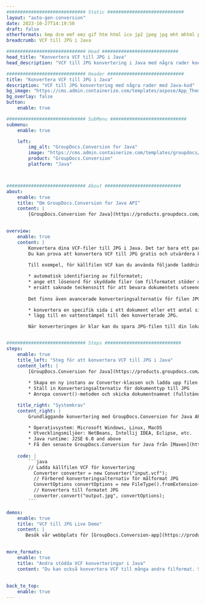 ```yaml
---
############################# Static ############################
layout: "auto-gen-conversion"
date: 2023-10-27T14:19:50
draft: false
otherformats: bmp dcm emf emz gif htm html ico jp2 jpeg jpg mht mhtml png psb psd svg svgz tga tif tiff webp wmf wmz
breadcrumb: VCF till JPG i Java

############################# Head ############################
head_title: "Konvertera VCF till JPG i Java"
head_description: "VCF till JPG konvertering i Java med några rader kod. Konvertera över 160 filformat med hjälp av GroupDocs dokumentkonverterings-API för Java"

############################# Header ############################
title: "Konvertera VCF till JPG i Java"
description: "VCF till JPG konvertering med några rader med Java-kod"
bg_image: "https://cms.admin.containerize.com/templates/aspose/App_Themes/V3/images/bg/header1.png"
bg_overlay: false
button:
    enable: true

############################# SubMenu ############################
submenu:
    enable: true

    left:
        img_alt: "GroupDocs.Conversion for Java"
        image: "https://cms.admin.containerize.com/templates/groupdocs/images/product-logos/90x90-noborder/groupdocs-conversion-java.png"
        product: "GroupDocs.Conversion"
        platform: "Java"



############################# About ############################
about:
    enable: true
    title: "Om GroupDocs.Conversion for Java API"
    content: |
        [GroupDocs.Conversion for Java](https://products.groupdocs.com/conversion/java/) är ett avancerat filformatkonverterings-API för konvertering mellan populära bild- och dokumentformat som Microsoft Office, OpenDocument, PDF, HTML, e-post, CAD. och mycket mer med bara några rader kod. Det inbyggda API:t upptäcker automatiskt formaten för originaldokumenten och erbjuder många alternativ för att anpassa de konverterade dokumenten. Tillsammans med funktionen att extrahera information från ett dokument, stöder den också cachelagring av konverteringsresultaten till den lokala disken som standard. Men alla typer av cachelagring kan stödjas genom att implementera lämpliga gränssnitt - Amazon S3, Dropbox, Google Drive, Windows Azure, Reddis eller andra.
    

overview:
    enable: true
    content: |
        Konvertera dina VCF-filer till JPG i Java. Det tar bara ett par rader med Java-kod på valfri plattform, som Windows, Linux, macOS.
        Du kan prova att konvertera VCF till JPG gratis och utvärdera kvaliteten på konverteringsresultaten. Tillsammans med enkla filkonverteringsskript kan du prova mer sofistikerade alternativ för att ladda källfilen VCF och lagra JPG-utdata. 
        
        Till exempel, för källfilen VCF kan du använda följande laddningsalternativ:

        * automatisk identifiering av filformatet;
        * ange ett lösenord för skyddade filer (om filformatet stöder det);
        * ersätt saknade teckensnitt för att bevara dokumentets utseende.
        
        Det finns även avancerade konverteringsalternativ för filen JPG:

        * konvertera en specifik sida i ett dokument eller ett antal sidor;
        * lägg till en vattenstämpel till den konverterade JPG.

        När konverteringen är klar kan du spara JPG-filen till din lokala filsökväg eller till tredje parts lagring såsom FTP, Amazon S3, Google Drive, Dropbox etc. Observera - för att konvertera VCF till JPG behöver du inte installera någon ytterligare programvara, såsom MS Office, Open Office, Adobe Acrobat Reader etc.


############################# Steps ############################
steps:
    enable: true
    title_left: "Steg för att konvertera VCF till JPG i Java"
    content_left: |
        [GroupDocs.Conversion for Java](https://products.groupdocs.com/conversion/java/) låter utvecklare enkelt konvertera VCF fil till JPG med några rader kod.
        
        * Skapa en ny instans av Converter-klassen och ladda upp filen VCF med den fullständiga sökvägen
        * Ställ in Konverteringsalternativ för dokumenttyp till JPG
        * Anropa convert()-metoden och skicka dokumentnamnet (fullständig sökväg) och formatet (JPG) som en parameter

    title_right: "Systemkrav"
    content_right: |
        Grundläggande konvertering med GroupDocs.Conversion for Java API kan göras med bara några rader kod. Våra API:er stöds på alla större plattformar och operativsystem. Innan du kör koden nedan, se till att du har följande förutsättningar installerade på ditt system.

        * Operativsystem: Microsoft Windows, Linux, MacOS
        * Utvecklingsmiljöer: NetBeans, Intellij IDEA, Eclipse, etc.
        * Java runtime: J2SE 6.0 and above
        * Få den senaste GroupDocs.Conversion for Java från [Maven](https://repository.groupdocs.com/webapp/#/artifacts/browse/tree/General/repo/com/groupdocs/groupdocs-conversion)
         
    code: |
        ```java    
        // Ladda källfilen VCF för konvertering
          Converter converter = new Converter("input.vcf");
          // Förbered konverteringsalternativ för målformat JPG
          ConvertOptions convertOptions = new FileType().fromExtension("jpg").getConvertOptions();
          // Konvertera till formatet JPG
          converter.convert("output.jpg", convertOptions);
        ```

demos:
    enable: true
    title: "VCF till JPG Live Demo"
    content: |
       Besök vår webbplats för [GroupDocs.Conversion-app](https://products.groupdocs.app/conversion/family) och försök konvertera VCF till JPG nu. Den kostnadsfria demon har följande fördelar
          

more_formats:
    enable: true
    title: "Andra stödda VCF konverteringar i Java"
    content: "Du kan också konvertera VCF till många andra filformat. Se listan nedan."
       
       
back_to_top:
    enable: true
---
```

